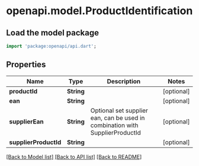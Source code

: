 # openapi.model.ProductIdentification

## Load the model package
```dart
import 'package:openapi/api.dart';
```

## Properties
Name | Type | Description | Notes
------------ | ------------- | ------------- | -------------
**productId** | **String** |  | [optional] 
**ean** | **String** |  | [optional] 
**supplierEan** | **String** | Optional set supplier ean, can be used in combination with SupplierProductId | [optional] 
**supplierProductId** | **String** |  | [optional] 

[[Back to Model list]](../README.md#documentation-for-models) [[Back to API list]](../README.md#documentation-for-api-endpoints) [[Back to README]](../README.md)


